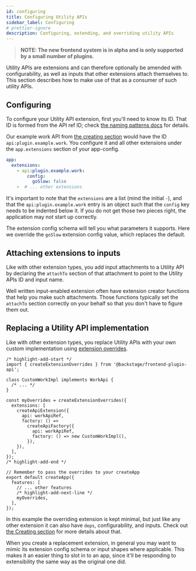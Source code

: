 ```yaml
---
id: configuring
title: Configuring Utility APIs
sidebar_label: Configuring
# prettier-ignore
description: Configuring, extending, and overriding utility APIs
---
```


> **NOTE: The new frontend system is in alpha and is only supported by a small number of plugins.**

Utility APIs are extensions and can therefore optionally be amended with configurability, as well as inputs that other extensions attach themselves to. This section describes how to make use of that as a consumer of such utility APIs.

## Configuring

To configure your Utility API extension, first you'll need to know its ID. That ID is formed from the API ref ID; check [the naming patterns docs](../architecture/50-naming-patterns.md) for details.

Our example work API from [the creating section](./02-creating.md) would have the ID `api:plugin.example.work`. You configure it and all other extensions under the `app.extensions` section of your app-config.

```yaml title="in e.g. app-config.yaml or app-config.production.yaml"
app:
  extensions:
    - api:plugin.example.work:
        config:
          goSlow: false
    -  # ... other extensions
```

It's important to note that the `extensions` are a list (mind the initial `-`), and that the `api:plugin.example.work` entry is an object such that the `config` key needs to be indented below it. If you do not get those two pieces right, the application may not start up correctly.

The extension config schema will tell you what parameters it supports. Here we override the `goSlow` extension config value, which replaces the default.

## Attaching extensions to inputs

Like with other extension types, you add input attachments to a Utility API by declaring the `attachTo` section of that attachment to point to the Utility APIs ID and input name.

Well written input-enabled extension often have extension creator functions that help you make such attachments. Those functions typically set the `attachTo` section correctly on your behalf so that you don't have to figure them out.

## Replacing a Utility API implementation

Like with other extension types, you replace Utility APIs with your own custom implementation using [extension overrides](../architecture/25-extension-overrides.md).

```tsx title="in your app"
/* highlight-add-start */
import { createExtensionOverrides } from '@backstage/frontend-plugin-api';

class CustomWorkImpl implements WorkApi {
  /* ... */
}

const myOverrides = createExtensionOverrides({
  extensions: [
    createApiExtension({
      api: workApiRef,
      factory: () =>
        createApiFactory({
          api: workApiRef,
          factory: () => new CustomWorkImpl(),
        }),
    }),
  ],
});
/* highlight-add-end */

// Remember to pass the overrides to your createApp
export default createApp({
  features: [
    // ... other features
    /* highlight-add-next-line */
    myOverrides,
  ],
});
```

In this example the overriding extension is kept minimal, but just like any other extension it can also have `deps`, configurability, and inputs. Check out [the Creating section](./02-creating.md) for more details about that.

When you create a replacement extension, in general you may want to mimic its extension config schema or input shapes where applicable. This makes it an easier thing to slot in to an app, since it'll be responding to extensibility the same way as the original one did.
